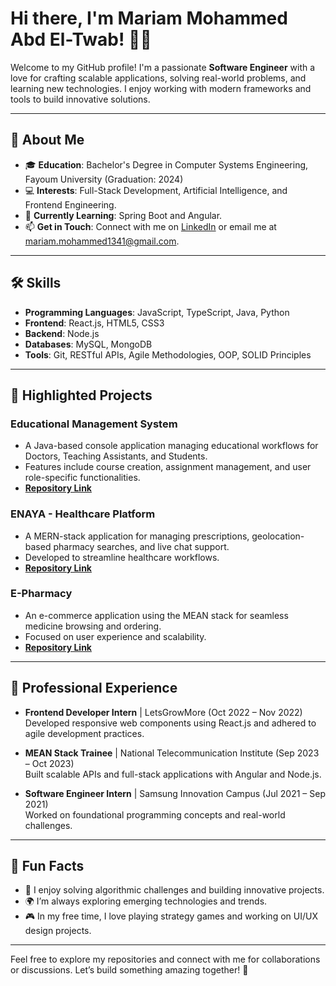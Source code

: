 # Hi there, I'm Mariam Mohammed Abd El-Twab! 👩‍💻

Welcome to my GitHub profile! I'm a passionate **Software Engineer** with a love for crafting scalable applications, solving real-world problems, and learning new technologies. I enjoy working with modern frameworks and tools to build innovative solutions.

---

## 📖 About Me

- 🎓 **Education**: Bachelor's Degree in Computer Systems Engineering, Fayoum University (Graduation: 2024)
- 💻 **Interests**: Full-Stack Development, Artificial Intelligence, and Frontend Engineering.
- 🌱 **Currently Learning**: Spring Boot and Angular.
- 📫 **Get in Touch**: Connect with me on [LinkedIn](https://linkedin.com/in/mariam-mohammed-45bb47234) or email me at mariam.mohammed1341@gmail.com.

---

## 🛠️ Skills

- **Programming Languages**: JavaScript, TypeScript, Java, Python  
- **Frontend**: React.js, HTML5, CSS3  
- **Backend**: Node.js 
- **Databases**: MySQL, MongoDB  
- **Tools**: Git, RESTful APIs, Agile Methodologies, OOP, SOLID Principles

---

## 🌟 Highlighted Projects

### **Educational Management System**  
- A Java-based console application managing educational workflows for Doctors, Teaching Assistants, and Students.  
- Features include course creation, assignment management, and user role-specific functionalities.  
- **[Repository Link](https://github.com/Mariam1341/Educational_mangment_system)**  

### **ENAYA - Healthcare Platform**  
- A MERN-stack application for managing prescriptions, geolocation-based pharmacy searches, and live chat support.  
- Developed to streamline healthcare workflows.  
- **[Repository Link](https://github.com/Mariam1341/E-Pharmacy_MERN)**  

### **E-Pharmacy**  
- An e-commerce application using the MEAN stack for seamless medicine browsing and ordering.  
- Focused on user experience and scalability.  
- **[Repository Link](https://github.com/Mariam1341/E_Pharmacy_Frontend)**  

---

## 💼 Professional Experience

- **Frontend Developer Intern** | LetsGrowMore (Oct 2022 – Nov 2022)  
  Developed responsive web components using React.js and adhered to agile development practices.  

- **MEAN Stack Trainee** | National Telecommunication Institute (Sep 2023 – Oct 2023)  
  Built scalable APIs and full-stack applications with Angular and Node.js.  

- **Software Engineer Intern** | Samsung Innovation Campus (Jul 2021 – Sep 2021)  
  Worked on foundational programming concepts and real-world challenges.  

---

## 🎨 Fun Facts

- 🧠 I enjoy solving algorithmic challenges and building innovative projects.  
- 🌍 I’m always exploring emerging technologies and trends.  
- 🎮 In my free time, I love playing strategy games and working on UI/UX design projects.  

---

Feel free to explore my repositories and connect with me for collaborations or discussions. Let’s build something amazing together! 🚀
